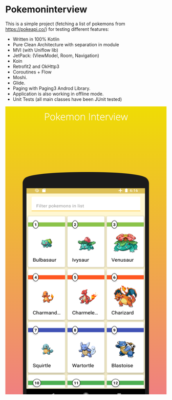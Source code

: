 # Pokemoninterview

This is a simple project (fetching a list of pokemons from https://pokeapi.co/) for testing different features:

* Written in 100% Kotlin
* Pure Clean Architecture with separation in module
* MVI (with Uniflow lib)
* JetPack: (ViewModel, Room, Navigation)
* Koin
* Retrofit2 and OkHttp3
* Coroutines + Flow
* Moshi.
* Glide.
* Paging with Paging3 Androd Library.
* Application is also working in offline mode.
* Unit Tests (all main classes have been JUnit tested)

![Alt text](screenshot_1.png?raw=true "Pokemons")


